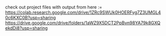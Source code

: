 check out project files with output from here := https://colab.research.google.com/drive/1ZRc9SWUk0HOERFyg7Z3UMGL40c6KXC0B?usp=sharing
                                                 https://drive.google.com/drive/folders/1aWZ9X5DCT2PpBvn98YA79k8GXQekdDi8?usp=sharing
